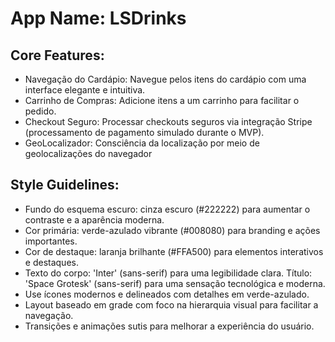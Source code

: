 # **App Name**: LSDrinks

## Core Features:

- Navegação do Cardápio: Navegue pelos itens do cardápio com uma interface elegante e intuitiva.
- Carrinho de Compras: Adicione itens a um carrinho para facilitar o pedido.
- Checkout Seguro: Processar checkouts seguros via integração Stripe (processamento de pagamento simulado durante o MVP).
- GeoLocalizador: Consciência da localização por meio de geolocalizações do navegador

## Style Guidelines:

- Fundo do esquema escuro: cinza escuro (#222222) para aumentar o contraste e a aparência moderna.
- Cor primária: verde-azulado vibrante (#008080) para branding e ações importantes.
- Cor de destaque: laranja brilhante (#FFA500) para elementos interativos e destaques.
- Texto do corpo: 'Inter' (sans-serif) para uma legibilidade clara. Título: 'Space Grotesk' (sans-serif) para uma sensação tecnológica e moderna.
- Use ícones modernos e delineados com detalhes em verde-azulado.
- Layout baseado em grade com foco na hierarquia visual para facilitar a navegação.
- Transições e animações sutis para melhorar a experiência do usuário.
